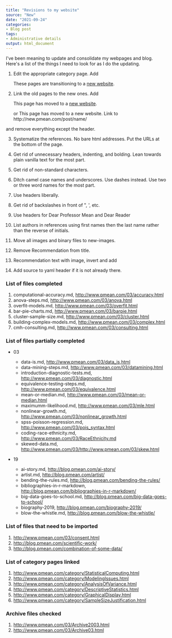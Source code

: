 ```yaml
---
title: "Revisions to my website"
source: "New"
date: "2021-09-24"
categories:
- Blog post
tags:
- Administrative details
output: html_document
---
```


I've been meaning to update and consolidate my webpages and blog. Here's a list of the things I need to look for as I do the updating.

<!--more-->

1. Edit the appropriate category page. Add 
   <p>These pages are transitioning to a <a href="http://new.pmean.com/tags/name/">new website</a>.</p>

2. Link the old pages to the new ones. Add 
   <p>This page has moved to a <a href="http://new.pmean.com/post/name/">new website</a>.</p>
   or
   This page has moved to a new website. Link to http://new.pmean.com/post/name/
and remove everything except the header.

3. Systematize the references. No bare html addresses. Put the URLs at the bottom of the page. 

4. Get rid of unnecessary headers, indenting, and bolding. Lean towards plain vanilla text for the most part.

5. Get rid of non-standard characters.

6. Ditch camel case names and underscores. Use dashes instead. Use two or three word names for the most part.

7. Use headers liberally.

8. Get rid of backslashes in front of ", ', etc.

9. Use headers for Dear Professor Mean and Dear Reader

10. List authors in references using first names then the last name rather than the reverse of initials.

11. Move all images and binary files to new-images.

12. Remove Recommendation from title.

13. Recommendation text with image, invert and add <div class="notes">

14. Add source to yaml header if it is not already there.



### List of files completed

1. computational-accuracy.md, http://www.pmean.com/03/accuracy.html
2. anova-steps.md, http://www.pmean.com/03/anova.html
3. overfit-models.md, http://www.pmean.com/03/overfit.html
4. bar-pie-charts.md, http://www.pmean.com/03/barpie.html
5. cluster-sample-size.md, http://www.pmean.com/03/cluster.html
6. building-complex-models.md, http://www.pmean.com/03/complex.html
7. cmh-consulting.md, http://www.pmean.com/03/consulting.html

### List of files partially completed

+ 03
  + data-is.md, http://www.pmean.com/03/data_is,html
  + data-mining-steps.md, http://www.pmean.com/03/datamining.html
  + introduction-diagnostic-tests.md, http://www.pmean.com/03/diagnostic.html
  + equivalence-testing-steps.md, http://www.pmean.com/03/equivalence.html
  + mean-or-median.md, http://www.pmean.com/03/mean-or-median.html
  + maximumm-likelihood.md, http://www.pmean.com/03/mle.html
  + nonlinear-growth.md, http://www.pmean.com/03/nonlinear_growth.html
  + spss-poisson-regression.md, http://www.pmean.com/03/pois_syntax.html
  + coding-race-ethnicity.md, http://www.pmean.com/03/RaceEthnicity.md
  + skewed-data.md, http://www.pmean.com/03/http://www.pmean.com/03/skew.html
  
+ 19
  + ai-story.md, http://blog.pmean.com/ai-story/
  + artist.md, http://blog.pmean.com/artist/
  + bending-the-rules.md, http://blog.pmean.com/bending-the-rules/
  + bibliographies-in-r-markdown, http://blog.pmean.com/bibliographies-in-r-markdown/
  + big-data-goes-to-school.md, http://blog.pmean.com/big-data-goes-to-school/
  + biography-2019, http://blog.pmean.com/biography-2019/
  + blow-the-whistle.md, http://blog.pmean.com/blow-the-whistle/

### List of files that need to be imported

1. http://www.pmean.com/03/consent.html
2. http://blog.pmean.com/scientific-work/
3. http://blog.pmean.com/combination-of-some-data/


### List of category pages linked

1. http://www.pmean.com/category/StatisticalComputing.html
2. http://www.pmean.com/category/ModelingIssues.html
3. http://www.pmean.com/category/AnalysisOfVariance.html
4. http://www.pmean.com/category/DescriptiveStatistics.html
5. http://www.pmean.com/category/GraphicalDisplay.html
6. http://www.pmean.com/category/SampleSizeJustification.html

### Archive files checked

1. http://www.pmean.com/03/Archive2003.html
2. http://www.pmean.com/03/Archive03.html
